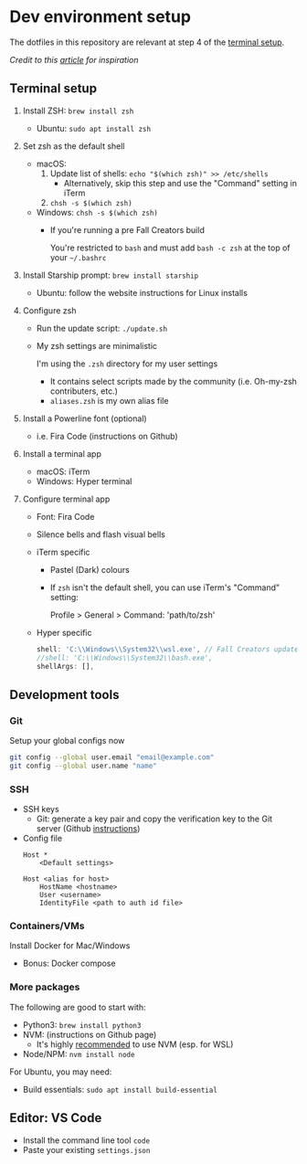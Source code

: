 # Dev environment setup

The dotfiles in this repository are relevant at step 4 of the [terminal setup](#terminal-setup).

*Credit to this [article](https://dev.to/netguru/howto-my-terminal-shell-setup-hyper-js-zsh-starship-2j2k) for inspiration*

## Terminal setup

1. Install ZSH: `brew install zsh`
    - Ubuntu: `sudo apt install zsh`

2. Set zsh as the default shell
    - macOS:
        1. Update list of shells: `echo "$(which zsh)" >> /etc/shells`
            - Alternatively, skip this step and use the "Command" setting in iTerm
        2. `chsh -s $(which zsh)`
    - Windows: `chsh -s $(which zsh)` 
        - If you're running a pre Fall Creators build

            You're restricted to `bash` and must add `bash -c zsh` at the top of your `~/.bashrc`

3. Install Starship prompt: `brew install starship`
    - Ubuntu: follow the website instructions for Linux installs

4. Configure zsh
    - Run the update script: `./update.sh`
    - My zsh settings are minimalistic

        I'm using the `.zsh` directory for my user settings
        - It contains select scripts made by the community (i.e. Oh-my-zsh contributers, etc.)
        - `aliases.zsh` is my own alias file

5. Install a Powerline font (optional)
  	- i.e. Fira Code (instructions on Github)

6. Install a terminal app 
    - macOS: iTerm
    - Windows: Hyper terminal

7. Configure terminal app 
    - Font: Fira Code
    - Silence bells and flash visual bells

    - iTerm specific
        - Pastel (Dark) colours
        - If `zsh` isn't the default shell, you can use iTerm's "Command" setting:
            
            Profile > General > Command: 'path/to/zsh'
    - Hyper specific
        ```javascript
        shell: 'C:\\Windows\\System32\\wsl.exe', // Fall Creators update
        //shell: 'C:\\Windows\\System32\\bash.exe',
        shellArgs: [],
        ```

## Development tools

### Git

Setup your global configs now

```bash
git config --global user.email "email@example.com"
git config --global user.name "name"
```

### SSH

- SSH keys
    - Git: generate a key pair and copy the verification key to the Git server (Github [instructions](https://help.github.com/en/github/authenticating-to-github/connecting-to-github-with-ssh))
- Config file
    ```
    Host *
        <Default settings>
    
    Host <alias for host>
        HostName <hostname>
        User <username>
        IdentityFile <path to auth id file>
    ```

### Containers/VMs

Install Docker for Mac/Windows
- Bonus: Docker compose

### More packages

The following are good to start with:
- Python3: `brew install python3`
- NVM: (instructions on Github page)
    - It's highly [recommended](https://docs.npmjs.com/resolving-eacces-permissions-errors-when-installing-packages-globally) to use NVM (esp. for WSL)
- Node/NPM: `nvm install node`

For Ubuntu, you may need:
- Build essentials: `sudo apt install build-essential`

## Editor: VS Code

- Install the command line tool `code`
- Paste your existing `settings.json`
